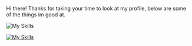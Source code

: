 Hi there! Thanks for taking your time to look at my profile, below are some of the things im good at.

![My Skills](https://img.shields.io/badge/any_text-you_like-blue)

[![My Skills](https://skillicons.dev/icons?i=discordjs,nodejs,mongodb)](https://skillicons.dev)
